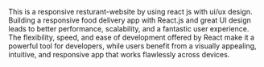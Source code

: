 This is a responsive resturant-website by using react js with ui/ux design.
Building a responsive food delivery app with React.js and great UI design leads to better performance, scalability, and a fantastic user experience. The flexibility, speed, and ease of development offered by React make it a powerful tool for developers, while users benefit from a visually appealing, intuitive, and responsive app that works flawlessly across devices.
